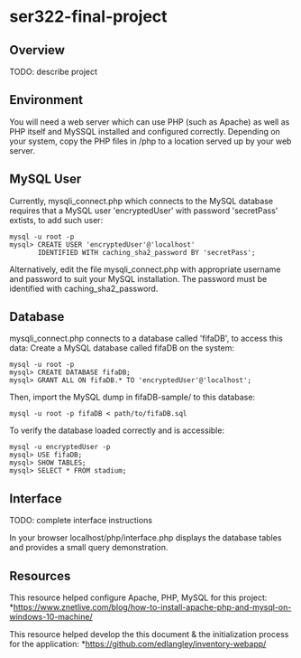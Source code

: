# ser322-final-project

Overview
--------
TODO: describe project

Environment
-----------
You will need a web server which can use PHP (such as Apache) as well as PHP 
itself and MySSQL installed and configured correctly.
Depending on your system, copy the PHP files in /php to a location served up by 
your web server.

MySQL User
----------
Currently, mysqli_connect.php which connects to the MySQL database requires that
a MySQL user 'encryptedUser' with password 'secretPass' extists, to add such 
user:

    mysql -u root -p
    mysql> CREATE USER 'encryptedUser'@'localhost'
           IDENTIFIED WITH caching_sha2_password BY 'secretPass';

Alternatively, edit the file mysqli_connect.php with appropriate username and 
password to suit your MySQL installation. The password must be identified with
caching_sha2_password.

Database
--------
mysqli_connect.php connects to a database called 'fifaDB', to access this data:
Create a MySQL database called fifaDB on the system:

    mysql -u root -p
    mysql> CREATE DATABASE fifaDB;
    mysql> GRANT ALL ON fifaDB.* TO 'encryptedUser'@'localhost';
    
Then, import the MySQL dump in fifaDB-sample/ to this database:
    
    mysql -u root -p fifaDB < path/to/fifaDB.sql

To verify the database loaded correctly and is accessible:

    mysql -u encryptedUser -p
    mysql> USE fifaDB;
    mysql> SHOW TABLES;
    mysql> SELECT * FROM stadium;

Interface
---------
TODO: complete interface instructions

In your browser localhost/php/interface.php displays the database tables and 
provides a small query demonstration.

Resources
---------
This resource helped configure Apache, PHP, MySQL for this project:
*https://www.znetlive.com/blog/how-to-install-apache-php-and-mysql-on-windows-10-machine/

This resource helped develop the this document & the initialization process 
for the application:
*https://github.com/edlangley/inventory-webapp/
